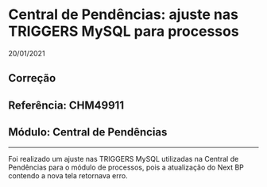 # Central de Pendências: ajuste nas TRIGGERS MySQL para processos
20/01/2021
## Correção
## Referência: CHM49911
## Módulo: Central de Pendências
***

Foi realizado um ajuste nas TRIGGERS MySQL utilizadas na Central de Pendências para o módulo de processos, pois a atualização do Next BP contendo a nova tela retornava erro.
